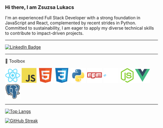 ### Hi there, I am Zsuzsa Lukacs 
  

I'm an experienced Full Stack Developer with a strong foundation in JavaScript and React, complemented by recent strides in Python. Committed to sustainability, I am eager to apply my diverse technical skills to contribute to impact-driven projects.

---

<a href="https://www.google.com/url?sa=t&rct=j&q=&esrc=s&source=web&cd=&cad=rja&uact=8&ved=2ahUKEwjR4-_YxrmCAxVk_rsIHRcEA5MQFnoECA0QAQ&url=https%3A%2F%2Fde.linkedin.com%2Fin%2Fzsuzsa-lukacs&usg=AOvVaw3j8DZTO6Z4D-MnaG7lQJQ-&opi=89978449">
    <img src="https://img.shields.io/badge/LinkedIn-blue?style=for-the-badge&logo=linkedin&logoColor=white" alt="LinkedIn Badge"/>
  </a>

---

🧰 Toolbox

<img src='https://github.com/devicons/devicon/blob/master/icons/react/react-original.svg' alt='react' logo width='50' height='50'> <img src='https://github.com/devicons/devicon/blob/master/icons/javascript/javascript-original.svg' alt='javascript' logo width='50' height='50'> <img src='https://github.com/devicons/devicon/blob/master/icons/html5/html5-original.svg' alt='html' logo width='50' height='50'> <img src='https://github.com/devicons/devicon/blob/master/icons/css3/css3-original.svg' alt='css' logo width='50' height='50'> <img src='https://github.com/devicons/devicon/blob/master/icons/python/python-original.svg' alt='python' logo width='50' height='50'> <img src='https://github.com/devicons/devicon/blob/master/icons/npm/npm-original-wordmark.svg' alt='npm' logo width='50' height='50'> <img src='https://github.com/devicons/devicon/blob/master/icons/tailwindcss/tailwindcss-original-wordmark.svg' alt='tailwind' logo width='50' height='50'> <img src='https://github.com/devicons/devicon/blob/master/icons/nodejs/nodejs-original.svg' alt='node' logo width='50' height='50'><img src='https://github.com/devicons/devicon/blob/master/icons/vuejs/vuejs-original.svg' alt='vue' logo width='50' height='50'> <img src='https://github.com/devicons/devicon/blob/master/icons/postgresql/postgresql-original.svg' alt='postgresql' logo width='50' height='50'>

---

[![Top Langs](https://github-readme-stats.vercel.app/api/top-langs/?username=ZsuzsaMano&layout=compact&theme=vision-friendly-dark)](https://github.com/anuraghazra/github-readme-stats)


[![GitHub Streak](http://github-readme-streak-stats.herokuapp.com?user=ZsuzsaMano&theme=dark&background=000000)](https://git.io/streak-stats)





<!--
**ZsuzsaMano/ZsuzsaMano** is a ✨ _special_ ✨ repository because its `README.md` (this file) appears on your GitHub profile.

Here are some ideas to get you started:

- 🔭 I’m currently working on ...
- 🌱 I’m currently learning ...
- 👯 I’m looking to collaborate on ...
- 🤔 I’m looking for help with ...
- 💬 Ask me about ...
- 📫 How to reach me: ...
- 😄 Pronouns: ...
- ⚡ Fun fact: ...
-->
